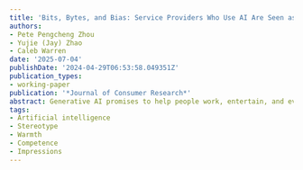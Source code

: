 ```yaml
---
title: 'Bits, Bytes, and Bias: Service Providers Who Use AI Are Seen as Cold and Incompetent'
authors:
- Pete Pengcheng Zhou
- Yujie (Jay) Zhao
- Caleb Warren
date: '2025-07-04'
publishDate: '2024-04-29T06:53:58.049351Z'
publication_types:
- working-paper
publication: '*Journal of Consumer Research*'
abstract: Generative AI promises to help people work, entertain, and even socialize better, and it has quickly been adopted by consumers and employees across demographic categories, lifestyles, and industries. Yet, we lack an understanding of how AI use influences consumers’ relationships and judgments of others. Does AI use enhance or diminish the reputation of service providers, physicians, entrepreneurs, and other employees? Seven studies (total N = 3,571, six preregistered) uncovered a consistent pattern: consumers view workers who use AI as    being both less warm and less competent. These negative impressions reduce consumers’ willingness to follow the advice of doctors who use AI and support non-profit founders who use AI. The impressions are also persistent; consumers continue to perceive AI users as less warm and competent even after reading about how AI can help them better perform their work. Our research advances theory and practice by illustrating a challenge faced by businesses and employees who use AI: even when AI improves service quality, consumers may avoid using services when the providers use AI because they have a less favorable impression of the service provider.
tags:
- Artificial intelligence
- Stereotype
- Warmth
- Competence
- Impressions
---
```

